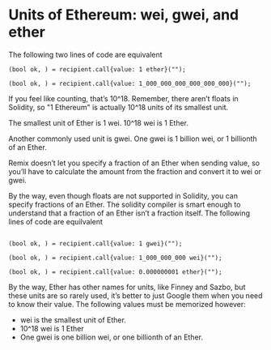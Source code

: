 # Units of Ethereum: wei, gwei, and ether

The following two lines of code are equivalent

```solidity
(bool ok, ) = recipient.call{value: 1 ether}("");

(bool ok, ) = recipient.call{value: 1_000_000_000_000_000_000}("");
```

If you feel like counting, that’s 10^18. Remember, there aren’t floats in Solidity, so "1 Ethereum" is actually 10^18 units of its smallest unit.

The smallest unit of Ether is 1 wei. 10^18 wei is 1 Ether.

Another commonly used unit is gwei. One gwei is 1 billion wei, or 1 billionth of an Ether.

Remix doesn’t let you specify a fraction of an Ether when sending value, so you’ll have to calculate the amount from the fraction and convert it to wei or gwei.

By the way, even though floats are not supported in Solidity, you can specify fractions of an Ether. The solidity compiler is smart enough to understand that a fraction of an Ether isn’t a fraction itself. The following lines of code are equilvalent

```solidity

(bool ok, ) = recipient.call{value: 1 gwei}("");

(bool ok, ) = recipient.call{value: 1_000_000_000 wei}("");

(bool ok, ) = recipient.call{value: 0.000000001 ether}("");
```

By the way, Ether has other names for units, like Finney and Sazbo, but these units are so rarely used, it’s better to just Google them when you need to know their value. The following values must be memorized however:

- wei is the smallest unit of Ether.
- 10^18 wei is 1 Ether
- One gwei is one billion wei, or one billionth of an Ether.
